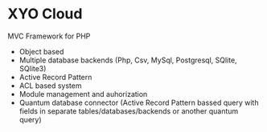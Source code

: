 XYO Cloud
=========

MVC Framework for PHP

- Object based 
- Multiple database backends (Php, Csv, MySql, Postgresql, SQlite, SQlite3)
- Active Record Pattern
- ACL based system
- Module management and auhorization
- Quantum database connector (Active Record Pattern bassed query with fields in separate tables/databases/backends or another quantum query)
